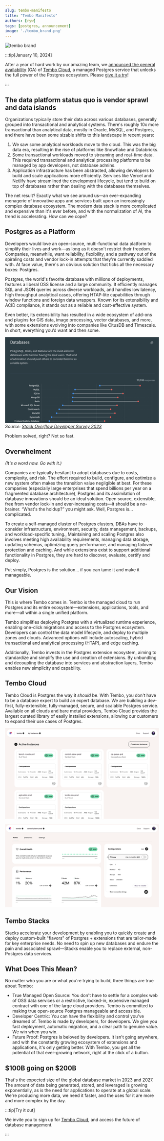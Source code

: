 ```yaml
---
slug: tembo-manifesto
title: "Tembo Manifesto"
authors: [ryw]
tags: [postgres, announcement]
image: './tembo_brand.png'
---
```


![tembo brand](./tembo_brand.png)

:::tip[January 10, 2024]

After a year of hard work by our amazing team, we [announced the general availability](https://tembo.io/blog/ga/) (GA) of [Tembo Cloud](https://cloud.tembo.io), a managed Postgres service that unlocks the full power of the Postgres ecosystem. Please [give it a try](https://cloud.tembo.io)!

:::

## The data platform status quo is **vendor sprawl** and **data islands**

Organizations typically store their data across various databases, generally grouped into transactional and analytical systems. There's roughly 10x more transactional than analytical data, mostly in Oracle, MySQL, and Postgres, and there have been some sizable shifts to this landscape in recent years:

1. We saw some analytical workloads move to the cloud. This was the big data era, resulting in the rise of platforms like Snowflake and Databricks.
1. Some transactional workloads moved to streaming and real-time data. This required transactional and analytical processing platforms to be managed by app developers, not database admins.
1. Application infrastructure has been abstracted, allowing developers to build and scale applications more efficiently. Services like Vercel and Netlify have streamlined the development lifecycle, but tend to build on top of databases rather than dealing with the databases themselves.

The net result? Exactly what we see around us—an ever-expanding menagerie of innovative apps and services built upon an increasingly complex database ecosystem. The modern data stack is more complicated and expensive than it's ever before, and with the normalization of AI, the trend is accelerating. How can we cope?  

## Postgres as a Platform

Developers would love an open-source, multi-functional data platform to simplify their lives and work—as long as it doesn't restrict their freedom. Companies, meanwhile, want reliability, flexibility, and a pathway out of the spiraling costs and vendor lock-in attempts that they're currently saddled with. 
At face value, there's an obvious solution that ticks all the necessary boxes:
Postgres.

Postgres, the world's favorite database with millions of deployments, features a liberal OSS license and a large community. It efficiently manages SQL and JSON queries across diverse workloads, and handles low latency, high throughput analytical cases, offering HTAP-lite capabilities through window functions and foreign data wrappers. Known for its extensibility and ACID compliance, it stands out as a reliable and cost-effective system.

Even better, its extensibility has resulted in a wide ecosystem of add-ons and plugins for GIS data, image processing, vector databases, and more, with some extensions evolving into companies like CitusDB and Timescale. In short, everything you’d want and then some.

![Postgres is most admired and desired](./postgres_is_admired_and_desired_stackoverflow.png)
*Source: [Stack Overflow Developer Survey 2023](https://survey.stackoverflow.co/2023/#section-admired-and-desired-databases)*

Problem solved, right? Not so fast. 

## Overwhelment​

*(It's a word now. Go with it.)*

Companies are typically hesitant to adopt databases due to costs, complexity, and risk. The effort required to build, configure, and optimize a new system often makes the transition value negligible at best. For these companies (especially large enterprises that spend billions per year on a fragmented database architecture), Postgres and its assimilation of database innovations should be an ideal solution. Open source, extensible, free from vendor lock-in and ever-increasing costs—it should be a no-brainer. 
“What's the holdup?” you might ask. Well, Postgres is... complicated. 

To create a self-managed cluster of Postgres clusters, DBAs have to consider infrastructure, environment, security, data management, backups, and workload-specific tuning., Maintaining and scaling Postgres also involves meeting high availability requirements, managing data storage, updating schemas, optimizing query performance, and managing failover protection and caching. And while extensions exist to support additional functionality in Postgres, they are hard to discover, evaluate, certify and deploy.

Put simply, Postgres is the solution… if you can tame it and make it manageable.  

## Our Vision

This is where Tembo comes in. Tembo is the managed cloud to run Postgres and its entire ecosystem—extensions, applications, tools, and more—all within a single unified platform.

Tembo simplifies deploying Postgres with a virtualized runtime experience, enabling one-click migrations and access to the Postgres ecosystem. Developers can control the data model lifecycle, and deploy to multiple zones and clouds. Advanced options will include autoscaling, hybrid transactional and analytical processing (HTAP), and edge caching.

Additionally, Tembo invests in the Postgres extension ecosystem, aiming to standardize and simplify the use and creation of extensions. By unbundling and decoupling the database into services and abstraction layers, Tembo enables new simplicity and capability.

## Tembo Cloud

Tembo Cloud is Postgres the way it *should* be. With Tembo, you don't have to be a database expert to build an expert database. We are building a dev-first, fully-extensible, fully-managed, secure, and scalable Postgres service. Available on all clouds and bare metal providers, Tembo Cloud provides the largest curated library of easily installed extensions, allowing our customers to expand their use cases of Postgres.

![Organization home](org_home.png)

![Instance home](instance_home.png)

## Tembo Stacks

Stacks accelerate your development by enabling you to quickly create and deploy custom-built "flavors" of Postgres + extensions that are tailor-made for key enterprise needs. No need to spin up new databases and endure the pain and associated sprawl—Stacks enable you to replace external, non-Postgres data services. 

## What Does This Mean?

No matter who you are or what you're trying to build, three things are true about Tembo:

* True Managed Open Source: You don't have to settle for a complex web of OSS data services or a restrictive, locked-in, expensive managed contract with one of the large cloud providers. Tembo is committed to making true open-source Postgres manageable and accessible.
* Developer Centric: You can have the flexibility and control you've dreamed of. Tembo is made by developers, for developers. We give you fast deployment, automatic migration, and a clear path to genuine value. We win when you win.
* Future Proof: Postgres is beloved by developers. It isn't going anywhere, and with the constantly growing ecosystem of extensions and applications, it's only getting better. With Tembo, you get all the potential of that ever-growing network, right at the click of a button.

## $100B going on $200B

That's the expected size of the global database market in 2023 and 2027. The amount of data being generated, stored, and leveraged is growing exponentially, as is the need for applications to operate at a global scale. We're producing more data, we need it faster, and the uses for it are more and more complex by the day. 

:::tip[Try it out]

We invite you to sign up for [Tembo Cloud](https://cloud.tembo.io), and access the future of database management.

:::
